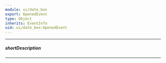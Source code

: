 ```yaml
---
module: ui/date_box
export: OpenedEvent
type: Object
inherits: EventInfo
uid: ui/date_box:OpenedEvent
---
```

---
##### shortDescription
<!-- Description goes here -->

---
<!-- Description goes here -->